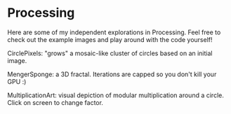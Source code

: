 # Processing

Here are some of my independent explorations in Processing. Feel free to check out the example images and play around with the code yourself!

CirclePixels: "grows" a mosaic-like cluster of circles based on an initial image.

MengerSponge: a 3D fractal. Iterations are capped so you don't kill your GPU :)

MultiplicationArt: visual depiction of modular multiplication around a circle. Click on screen to change factor.
